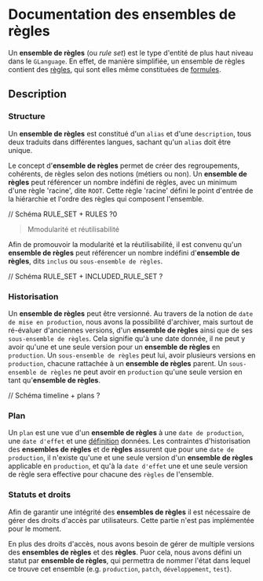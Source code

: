 # Documentation des ensembles de règles

Un **ensemble de règles** (ou _rule set_) est le type d'entité de plus haut niveau dans le `GLanguage`. En effet, de manière simplifiée, un ensemble de règles contient des [règles][rule], qui sont elles même constituées de [formules][formula].

## Description

### Structure

Un **ensemble de règles** est constitué d'un `alias` et d'une `description`, tous deux traduits dans différentes langues, sachant qu'un `alias` doit être unique.

Le concept d'**ensemble de règles** permet de créer des regroupements, cohérents, de règles selon des notions (métiers ou non). Un **ensemble de règles** peut référencer un nombre indéfini de règles, avec un minimum d'une règle 'racine', dite `ROOT`. Cette règle 'racine' défini le point d'entrée de la hiérarchie et l'ordre des règles qui composent l'ensemble.

// Schéma RULE\_SET + RULES ?0

> Mmodularité et réutilisabilité

Afin de promouvoir la modularité et la réutilisabilité, il est convenu qu'un **ensemble de règles** peut référencer un nombre indéfini d'**ensemble de règles**, dits `inclus` ou `sous-ensemble de règles`.

// Schéma RULE\_SET + INCLUDED\_RULE\_SET ?

### Historisation

Un **ensemble de règles** peut être versionné. Au travers de la notion de `date de mise en production`, nous avons la possibilité d'archiver, mais surtout de ré-évaluer d'anciennes versions, d'un **ensemble de règles** ainsi que de ses `sous-ensemble de règles`. Cela signifie qu'à une date donnée, il ne peut y avoir qu'une et une seule version pour un **ensemble de règles** en `production`. Un `sous-ensemble de règles` peut lui, avoir plusieurs versions en `production`, chacune rattachée à un **ensemble de règles** parent. Un `sous-ensemble de règles` ne peut avoir en `production` qu'une seule version en tant qu'**ensemble de règles**.

// Schéma timeline + plans ?

### Plan <a name="plan"></a>

Un `plan` est une vue d'un **ensemble de règles** à une `date de production`, une `date d'effet` et une [définition][definition] données.
Les contraintes d'historisation des **ensembles de règles** et de **règles** assurent que pour une `date de production`, il n'existe qu'une et une seule version d'un **ensemble de règles** applicable en `production`, et qu'à la `date d'effet` une et une seule version de règle sera effective pour chacune des `règles` de l'ensemble.

### Statuts et droits

Afin de garantir une intégrité des **ensembles de règles** il est nécessaire de gérer des droits d'accès par utilisateurs. Cette partie n'est pas implémentée pour le moment.

En plus des droits d'accès, nous avons besoin de gérer de multiple versions des **ensembles de règles** et des **règles**. Puor cela, nous avons défini un statut par **ensemble de règles**, qui permettra de nommer l'état dans lequel ce trouve cet ensemble (e.g. `production`, `patch`, `développement`, `test`).

[formula]: formula.md
[rule]: rule.md
[definition]: rule.md#definition